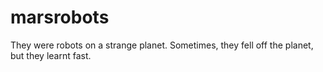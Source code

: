marsrobots
==========

They were robots on a strange planet. Sometimes, they fell off the planet, but they learnt fast.
